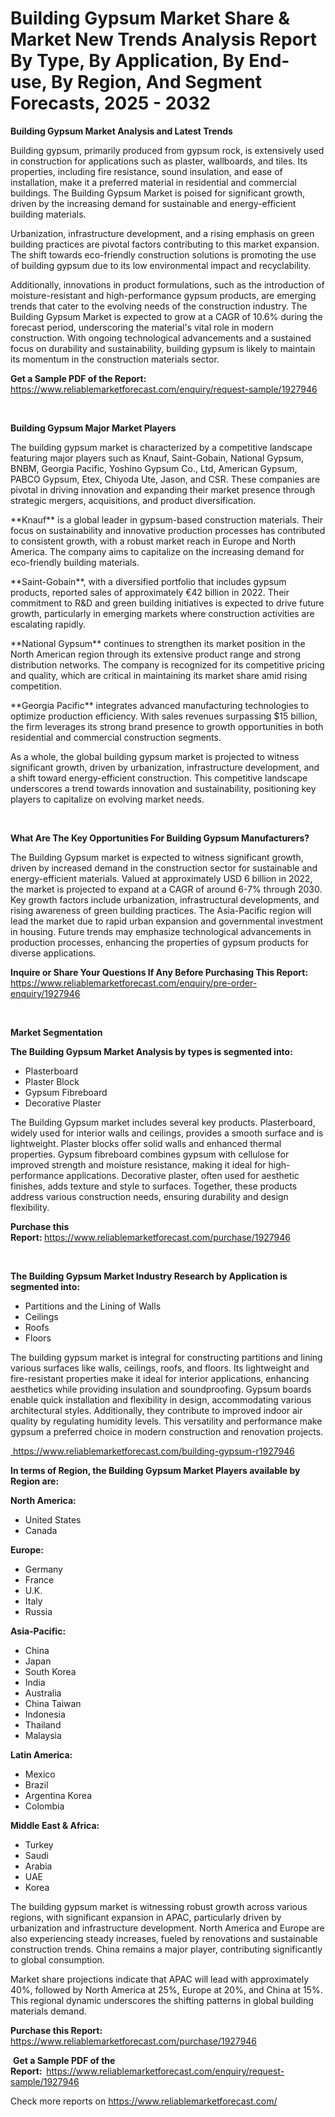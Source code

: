 <p><h1>Building Gypsum Market Share & Market New Trends Analysis Report By Type, By Application, By End-use, By Region, And Segment Forecasts, 2025 - 2032</h1></p><p><strong>Building Gypsum Market Analysis and Latest Trends</strong></p>
<p><p>Building gypsum, primarily produced from gypsum rock, is extensively used in construction for applications such as plaster, wallboards, and tiles. Its properties, including fire resistance, sound insulation, and ease of installation, make it a preferred material in residential and commercial buildings. The Building Gypsum Market is poised for significant growth, driven by the increasing demand for sustainable and energy-efficient building materials. </p><p>Urbanization, infrastructure development, and a rising emphasis on green building practices are pivotal factors contributing to this market expansion. The shift towards eco-friendly construction solutions is promoting the use of building gypsum due to its low environmental impact and recyclability.</p><p>Additionally, innovations in product formulations, such as the introduction of moisture-resistant and high-performance gypsum products, are emerging trends that cater to the evolving needs of the construction industry. The Building Gypsum Market is expected to grow at a CAGR of 10.6% during the forecast period, underscoring the material's vital role in modern construction. With ongoing technological advancements and a sustained focus on durability and sustainability, building gypsum is likely to maintain its momentum in the construction materials sector.</p></p>
<p><strong>Get a Sample PDF of the Report:&nbsp;</strong> <a href="https://www.reliablemarketforecast.com/enquiry/request-sample/1927946?utm_campaign=2320&utm_medium=2&utm_source=Github&utm_content=ia&utm_term=28032025&utm_id=building-gypsum">https://www.reliablemarketforecast.com/enquiry/request-sample/1927946</a></p>
<p>&nbsp;</p>
<p><strong>Building Gypsum Major Market Players</strong></p>
<p><p>The building gypsum market is characterized by a competitive landscape featuring major players such as Knauf, Saint-Gobain, National Gypsum, BNBM, Georgia Pacific, Yoshino Gypsum Co., Ltd, American Gypsum, PABCO Gypsum, Etex, Chiyoda Ute, Jason, and CSR. These companies are pivotal in driving innovation and expanding their market presence through strategic mergers, acquisitions, and product diversification.</p><p>**Knauf** is a global leader in gypsum-based construction materials. Their focus on sustainability and innovative production processes has contributed to consistent growth, with a robust market reach in Europe and North America. The company aims to capitalize on the increasing demand for eco-friendly building materials.</p><p>**Saint-Gobain**, with a diversified portfolio that includes gypsum products, reported sales of approximately €42 billion in 2022. Their commitment to R&D and green building initiatives is expected to drive future growth, particularly in emerging markets where construction activities are escalating rapidly.</p><p>**National Gypsum** continues to strengthen its market position in the North American region through its extensive product range and strong distribution networks. The company is recognized for its competitive pricing and quality, which are critical in maintaining its market share amid rising competition.</p><p>**Georgia Pacific** integrates advanced manufacturing technologies to optimize production efficiency. With sales revenues surpassing $15 billion, the firm leverages its strong brand presence to growth opportunities in both residential and commercial construction segments.</p><p>As a whole, the global building gypsum market is projected to witness significant growth, driven by urbanization, infrastructure development, and a shift toward energy-efficient construction. This competitive landscape underscores a trend towards innovation and sustainability, positioning key players to capitalize on evolving market needs.</p></p>
<p>&nbsp;</p>
<p><strong>What Are The Key Opportunities For Building Gypsum Manufacturers?</strong></p>
<p><p>The Building Gypsum market is expected to witness significant growth, driven by increased demand in the construction sector for sustainable and energy-efficient materials. Valued at approximately USD 6 billion in 2022, the market is projected to expand at a CAGR of around 6-7% through 2030. Key growth factors include urbanization, infrastructural developments, and rising awareness of green building practices. The Asia-Pacific region will lead the market due to rapid urban expansion and governmental investment in housing. Future trends may emphasize technological advancements in production processes, enhancing the properties of gypsum products for diverse applications.</p></p>
<p><strong>Inquire or Share Your Questions If Any Before Purchasing This Report:</strong> <a href="https://www.reliablemarketforecast.com/enquiry/pre-order-enquiry/1927946?utm_campaign=2320&utm_medium=2&utm_source=Github&utm_content=ia&utm_term=28032025&utm_id=building-gypsum">https://www.reliablemarketforecast.com/enquiry/pre-order-enquiry/1927946</a></p>
<p>&nbsp;</p>
<p><strong>Market Segmentation</strong></p>
<p><strong>The Building Gypsum Market Analysis by types is segmented into:</strong></p>
<p><ul><li>Plasterboard</li><li>Plaster Block</li><li>Gypsum Fibreboard</li><li>Decorative Plaster</li></ul></p>
<p><p>The Building Gypsum market includes several key products. Plasterboard, widely used for interior walls and ceilings, provides a smooth surface and is lightweight. Plaster blocks offer solid walls and enhanced thermal properties. Gypsum fibreboard combines gypsum with cellulose for improved strength and moisture resistance, making it ideal for high-performance applications. Decorative plaster, often used for aesthetic finishes, adds texture and style to surfaces. Together, these products address various construction needs, ensuring durability and design flexibility.</p></p>
<p><strong>Purchase this Report:&nbsp;</strong><a href="https://www.reliablemarketforecast.com/purchase/1927946?utm_campaign=2320&utm_medium=2&utm_source=Github&utm_content=ia&utm_term=28032025&utm_id=building-gypsum">https://www.reliablemarketforecast.com/purchase/1927946</a></p>
<p>&nbsp;</p>
<p><strong>The Building Gypsum Market Industry Research by Application is segmented into:</strong></p>
<p><ul><li>Partitions and the Lining of Walls</li><li>Ceilings</li><li>Roofs</li><li>Floors</li></ul></p>
<p><p>The building gypsum market is integral for constructing partitions and lining various surfaces like walls, ceilings, roofs, and floors. Its lightweight and fire-resistant properties make it ideal for interior applications, enhancing aesthetics while providing insulation and soundproofing. Gypsum boards enable quick installation and flexibility in design, accommodating various architectural styles. Additionally, they contribute to improved indoor air quality by regulating humidity levels. This versatility and performance make gypsum a preferred choice in modern construction and renovation projects.</p></p>
<p><a href="https://www.reliablemarketforecast.com/building-gypsum-r1927946?utm_campaign=2320&utm_medium=2&utm_source=Github&utm_content=ia&utm_term=28032025&utm_id=building-gypsum">&nbsp;https://www.reliablemarketforecast.com/building-gypsum-r1927946</a></p>
<p><strong>In terms of Region, the Building Gypsum Market Players available by Region are:</strong></p>
<p>
    <p> <strong> North America: </strong>
        <ul>
            <li>United States</li>
            <li>Canada</li>
        </ul>
        </p> 
    <p> <strong> Europe: </strong>
        <ul>
            <li>Germany</li>
            <li>France</li>
            <li>U.K.</li>
            <li>Italy</li>
            <li>Russia</li>
        </ul>
        </p> 
    <p> <strong> Asia-Pacific: </strong>
        <ul>
            <li>China</li>
            <li>Japan</li>
            <li>South Korea</li>
            <li>India</li>
            <li>Australia</li>
            <li>China Taiwan</li>
            <li>Indonesia</li>
            <li>Thailand</li>
            <li>Malaysia</li>
        </ul>
        </p> 
    <p> <strong> Latin America: </strong>
        <ul>
            <li>Mexico</li>
            <li>Brazil</li>
            <li>Argentina Korea</li>
            <li>Colombia</li>
        </ul>
        </p> 
    <p> <strong> Middle East & Africa: </strong>
        <ul>
            <li>Turkey</li>
            <li>Saudi</li>
            <li>Arabia</li>
            <li>UAE</li>
            <li>Korea</li>
        </ul>
    </p>
    </p>
<p><p>The building gypsum market is witnessing robust growth across various regions, with significant expansion in APAC, particularly driven by urbanization and infrastructure development. North America and Europe are also experiencing steady increases, fueled by renovations and sustainable construction trends. China remains a major player, contributing significantly to global consumption. </p><p>Market share projections indicate that APAC will lead with approximately 40%, followed by North America at 25%, Europe at 20%, and China at 15%. This regional dynamic underscores the shifting patterns in global building materials demand.</p></p>
<p><strong>Purchase this Report: </strong><a href="https://www.reliablemarketforecast.com/purchase/1927946?utm_campaign=2320&utm_medium=2&utm_source=Github&utm_content=ia&utm_term=28032025&utm_id=building-gypsum">https://www.reliablemarketforecast.com/purchase/1927946</a></p>
<p>&nbsp;<strong>Get a Sample PDF of the Report:&nbsp;&nbsp;</strong><a href="https://www.reliablemarketforecast.com/enquiry/request-sample/1927946?utm_campaign=2320&utm_medium=2&utm_source=Github&utm_content=ia&utm_term=28032025&utm_id=building-gypsum">https://www.reliablemarketforecast.com/enquiry/request-sample/1927946</a></p>
<p><strong></strong></p>
<p>Check more reports on <a href="https://www.reliablemarketforecast.com/?utm_campaign=2320&utm_medium=2&utm_source=Github&utm_content=ia&utm_term=28032025&utm_id=building-gypsum">https://www.reliablemarketforecast.com/</a></p>